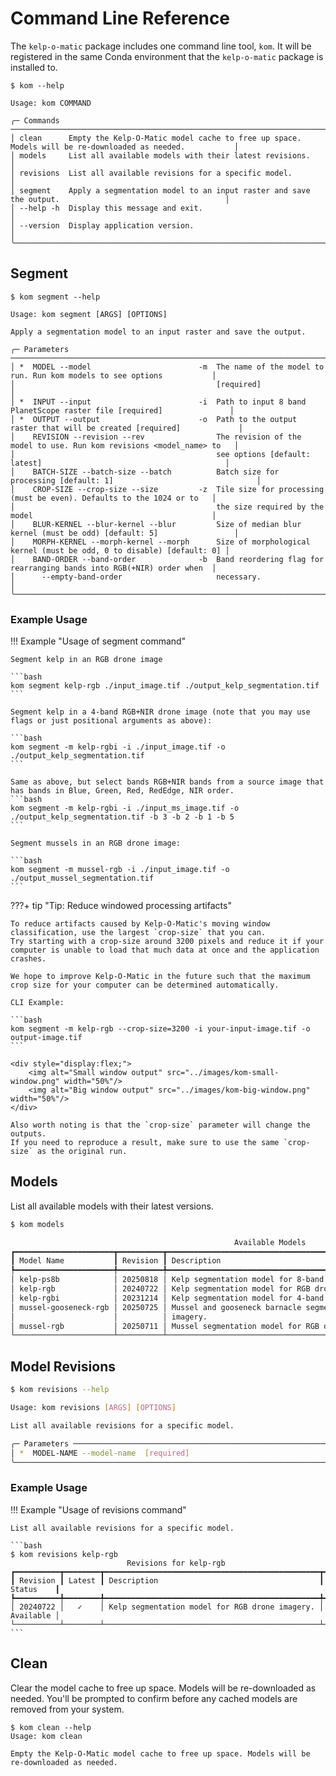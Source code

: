 # Command Line Reference

The `kelp-o-matic` package includes one command line tool, `kom`. It will be registered
in the same Conda environment that the `kelp-o-matic` package is installed to.

```
$ kom --help

Usage: kom COMMAND

╭─ Commands ────────────────────────────────────────────────────────────────────────────────────────────────────────╮
│ clean      Empty the Kelp-O-Matic model cache to free up space. Models will be re-downloaded as needed.           │
│ models     List all available models with their latest revisions.                                                 │
│ revisions  List all available revisions for a specific model.                                                     │
│ segment    Apply a segmentation model to an input raster and save the output.                                     │
│ --help -h  Display this message and exit.                                                                         │
│ --version  Display application version.                                                                           │
╰───────────────────────────────────────────────────────────────────────────────────────────────────────────────────╯
```


## Segment

```
$ kom segment --help

Usage: kom segment [ARGS] [OPTIONS]

Apply a segmentation model to an input raster and save the output.

╭─ Parameters ──────────────────────────────────────────────────────────────────────────────────────────────────────╮
│ *  MODEL --model                        -m  The name of the model to run. Run kom models to see options           │
│                                             [required]                                                            │
│ *  INPUT --input                        -i  Path to input 8 band PlanetScope raster file [required]               │
│ *  OUTPUT --output                      -o  Path to the output raster that will be created [required]             │
│    REVISION --revision --rev                The revision of the model to use. Run kom revisions <model_name> to   │
│                                             see options [default: latest]                                         │
│    BATCH-SIZE --batch-size --batch          Batch size for processing [default: 1]                                │
│    CROP-SIZE --crop-size --size         -z  Tile size for processing (must be even). Defaults to the 1024 or to   │
│                                             the size required by the model                                        │
│    BLUR-KERNEL --blur-kernel --blur         Size of median blur kernel (must be odd) [default: 5]                 │
│    MORPH-KERNEL --morph-kernel --morph      Size of morphological kernel (must be odd, 0 to disable) [default: 0] │
│    BAND-ORDER --band-order              -b  Band reordering flag for rearranging bands into RGB(+NIR) order when  │
│      --empty-band-order                     necessary.                                                            │
╰───────────────────────────────────────────────────────────────────────────────────────────────────────────────────╯
```

### Example Usage

!!! Example "Usage of segment command"

    Segment kelp in an RGB drone image

    ```bash
    kom segment kelp-rgb ./input_image.tif ./output_kelp_segmentation.tif
    ```

    Segment kelp in a 4-band RGB+NIR drone image (note that you may use flags or just positional arguments as above):

    ```bash
    kom segment -m kelp-rgbi -i ./input_image.tif -o ./output_kelp_segmentation.tif
    ```

    Same as above, but select bands RGB+NIR bands from a source image that has bands in Blue, Green, Red, RedEdge, NIR order.
    ```bash
    kom segment -m kelp-rgbi -i ./input_ms_image.tif -o ./output_kelp_segmentation.tif -b 3 -b 2 -b 1 -b 5
    ```

    Segment mussels in an RGB drone image:

    ```bash
    kom segment -m mussel-rgb -i ./input_image.tif -o ./output_mussel_segmentation.tif
    ```

???+ tip "Tip: Reduce windowed processing artifacts"

    To reduce artifacts caused by Kelp-O-Matic's moving window classification, use the largest `crop-size` that you can.
    Try starting with a crop-size around 3200 pixels and reduce it if your computer is unable to load that much data at once and the application crashes.

    We hope to improve Kelp-O-Matic in the future such that the maximum crop size for your computer can be determined automatically.

    CLI Example:

    ```bash
    kom segment -m kelp-rgb --crop-size=3200 -i your-input-image.tif -o output-image.tif
    ```

    <div style="display:flex;">
        <img alt="Small window output" src="../images/kom-small-window.png" width="50%"/>
        <img alt="Big window output" src="../images/kom-big-window.png" width="50%"/>
    </div>

    Also worth noting is that the `crop-size` parameter will change the outputs.
    If you need to reproduce a result, make sure to use the same `crop-size` as the original run.

## Models

List all available models with their latest versions.

```bash
$ kom models

                                                  Available Models
┏━━━━━━━━━━━━━━━━━━━━━━┳━━━━━━━━━━┳━━━━━━━━━━━━━━━━━━━━━━━━━━━━━━━━━━━━━━━━━━━━━━━━━━━━━━━━━━━━━━━━━━━━━┳━━━━━━━━━━━┓
┃ Model Name           ┃ Revision ┃ Description                                                         ┃ Status    ┃
┡━━━━━━━━━━━━━━━━━━━━━━╇━━━━━━━━━━╇━━━━━━━━━━━━━━━━━━━━━━━━━━━━━━━━━━━━━━━━━━━━━━━━━━━━━━━━━━━━━━━━━━━━━╇━━━━━━━━━━━┩
│ kelp-ps8b            │ 20250818 │ Kelp segmentation model for 8-band PlanetScope imagery.             │ Available │
│ kelp-rgb             │ 20240722 │ Kelp segmentation model for RGB drone imagery.                      │ Available │
│ kelp-rgbi            │ 20231214 │ Kelp segmentation model for 4-band RGB+NIR drone imagery.           │ Available │
│ mussel-gooseneck-rgb │ 20250725 │ Mussel and gooseneck barnacle segmentation model for RGB drone      │ Available │
│                      │          │ imagery.                                                            │           │
│ mussel-rgb           │ 20250711 │ Mussel segmentation model for RGB drone imagery.                    │ Available │
└──────────────────────┴──────────┴─────────────────────────────────────────────────────────────────────┴───────────┘
```

## Model Revisions

```bash
$ kom revisions --help

Usage: kom revisions [ARGS] [OPTIONS]

List all available revisions for a specific model.

╭─ Parameters ──────────────────────────────────────────────────────────────────────────────────────────────────────╮
│ *  MODEL-NAME --model-name  [required]                                                                            │
╰───────────────────────────────────────────────────────────────────────────────────────────────────────────────────╯

```

### Example Usage

!!! Example "Usage of revisions command"

    List all available revisions for a specific model.

    ```bash
    $ kom revisions kelp-rgb
                              Revisions for kelp-rgb
    ┏━━━━━━━━━━┳━━━━━━━━┳━━━━━━━━━━━━━━━━━━━━━━━━━━━━━━━━━━━━━━━━━━━━━━━━┳━━━━━━━━━━━┓
    ┃ Revision ┃ Latest ┃ Description                                    ┃ Status    ┃
    ┡━━━━━━━━━━╇━━━━━━━━╇━━━━━━━━━━━━━━━━━━━━━━━━━━━━━━━━━━━━━━━━━━━━━━━━╇━━━━━━━━━━━┩
    │ 20240722 │   ✓    │ Kelp segmentation model for RGB drone imagery. │ Available │
    └──────────┴────────┴────────────────────────────────────────────────┴───────────┘
    ```

## Clean

Clear the model cache to free up space. Models will be re-downloaded as needed.
You'll be prompted to confirm before any cached models are removed from your system.

```
$ kom clean --help
Usage: kom clean

Empty the Kelp-O-Matic model cache to free up space. Models will be re-downloaded as needed.
```
